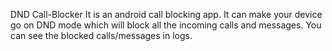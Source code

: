 DND Call-Blocker
It is an android call blocking app. It can make your device go on DND mode which will block all the incoming calls and messages. You can see the blocked calls/messages in logs.
